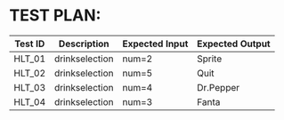 # TEST PLAN:
| **Test ID** | **Description**                                              | **Expected Input** | **Expected Output** |   
|-------------|--------------------------------------------------------------|------------|-------------|
|  HLT_01      | drinkselection | num=2 | Sprite |
|  HLT_02      | drinkselection  | num=5 | Quit|
|  HLT_03      |drinkselection| num=4| Dr.Pepper | 
|  HLT_04      |drinkselection| num=3| Fanta| 


